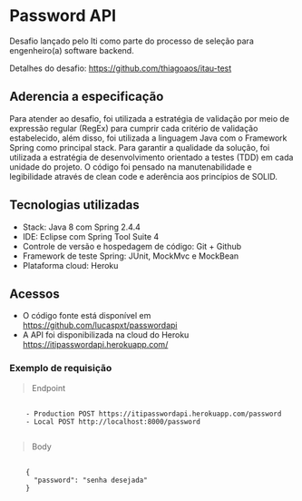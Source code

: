 # Password API
Desafio lançado pelo Iti como parte do processo de seleção para engenheiro(a) software backend.

Detalhes do desafio: https://github.com/thiagoaos/itau-test

## Aderencia a especificação
Para atender ao desafio, foi utilizada a estratégia de validação por meio de expressão regular (RegEx) para cumprir cada critério de validação estabelecido, além disso, foi utilizada a linguagem Java com o Framework Spring como principal stack.
Para garantir a qualidade da solução, foi utilizada a estratégia de desenvolvimento orientado a testes (TDD) em cada unidade do projeto. O código foi pensado na manutenabilidade e legibilidade através de clean code e aderência aos princípios de SOLID.

## Tecnologias utilizadas
* Stack: Java 8 com Spring 2.4.4
* IDE: Eclipse com Spring Tool Suite 4
* Controle de versão e hospedagem de código: Git + Github
* Framework de teste Spring: JUnit, MockMvc e MockBean
* Plataforma cloud: Heroku

## Acessos
* O código fonte está disponível em https://github.com/lucaspxt/passwordapi
* A API foi disponibilizada na cloud do Heroku https://itipasswordapi.herokuapp.com/

### Exemplo de requisição

<blockquote>Endpoint</blockquote>
<pre>
  <code>
    - Production POST https://itipasswordapi.herokuapp.com/password
    - Local POST http://localhost:8000/password
  </code>
</pre>

<blockquote>Body</blockquote>
<pre>
  <code>
    {
      "password": "senha desejada"
    }
  </code>
</pre>
